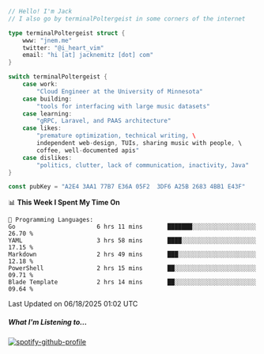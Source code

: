 ```go
// Hello! I'm Jack
// I also go by terminalPoltergeist in some corners of the internet

type terminalPoltergeist struct {
    www: "jnem.me"
    twitter: "@i_heart_vim"
    email: "hi [at] jacknemitz [dot] com"
}

switch terminalPoltergeist {
    case work:
        "Cloud Engineer at the University of Minnesota"
    case building:
        "tools for interfacing with large music datasets"
    case learning:
        "gRPC, Laravel, and PAAS architecture"
    case likes:
        "premature optimization, technical writing, \
        independent web-design, TUIs, sharing music with people, \
        coffee, well-documented apis"
    case dislikes:
        "politics, clutter, lack of communication, inactivity, Java"
}

const pubKey = "A2E4 3AA1 77B7 E36A 05F2  3DF6 A25B 2683 4BB1 E43F"
```

<!--START_SECTION:waka-->
📊 **This Week I Spent My Time On** 

```text
💬 Programming Languages: 
Go                       6 hrs 11 mins       ███████░░░░░░░░░░░░░░░░░░   26.70 % 
YAML                     3 hrs 58 mins       ████░░░░░░░░░░░░░░░░░░░░░   17.15 % 
Markdown                 2 hrs 49 mins       ███░░░░░░░░░░░░░░░░░░░░░░   12.18 % 
PowerShell               2 hrs 15 mins       ██░░░░░░░░░░░░░░░░░░░░░░░   09.71 % 
Blade Template           2 hrs 14 mins       ██░░░░░░░░░░░░░░░░░░░░░░░   09.64 % 
```


 Last Updated on 06/18/2025 01:02 UTC
<!--END_SECTION:waka-->

##### What I'm Listening to...

[![spotify-github-profile](https://jnem.me/listening-item?maxAge=2592000)](https://jnem.me/listening)
